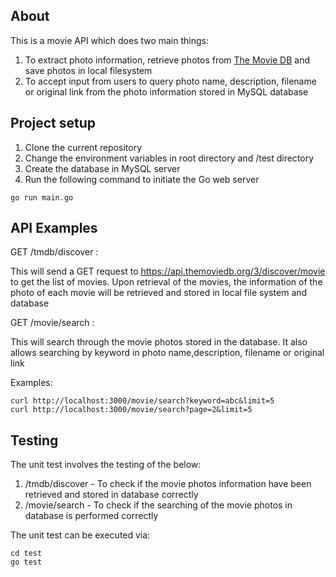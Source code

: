## About

This is a movie API which does two main things:

1. To extract photo information, retrieve photos from [The Movie DB](https://www.themoviedb.org/documentation/api) and save photos in local filesystem
2. To accept input from users to query photo name, description, filename or original link from the photo information stored in MySQL database

## Project setup

1. Clone the current repository
2. Change the environment variables in root directory and /test directory
3. Create the database in MySQL server
4. Run the following command to initiate the Go web server

```
go run main.go
```

## API Examples

GET /tmdb/discover :

This will send a GET request to https://api.themoviedb.org/3/discover/movie to get the list of movies. Upon retrieval of the movies, the information of the photo of each movie will be retrieved and stored in local file system and database

GET /movie/search :

This will search through the movie photos stored in the database. It also allows searching by keyword in photo name,description, filename or original link

Examples:
```
curl http://localhost:3000/movie/search?keyword=abc&limit=5
curl http://localhost:3000/movie/search?page=2&limit=5
```

## Testing

The unit test involves the testing of the below:
1. /tmdb/discover - To check if the movie photos information have been retrieved and stored in database correctly
2. /movie/search - To check if the searching of the movie photos in database is performed correctly

The unit test can be executed via:

```
cd test
go test
```
